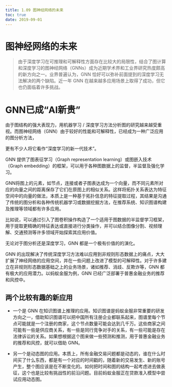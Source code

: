 ```yaml
---
title: 1.09 图神经网络的未来
toc: true
date: 2019-09-01
---
```

# 图神经网络的未来

> 由于深度学习在可推理和可解释性方面存在比较大的局限性，结合了图计算和深度学习的图神经网络（GNNs）成为近期学术界和工业界研究热度颇高的新方向之一。业界普遍认为，GNN 恰好可以弥补前面提到的深度学习无法解决的两个缺陷。近一年 GNN 在越来越多应用场景上取得了成功，但它也仍面临着许多挑战。




# GNN已成“AI新贵”

由于图结构的强大表现力，用机器学习 / 深度学习方法分析图的研究越来越受重视。而图神经网络（GNN）由于较好的性能和可解释性，已经成为一种广泛应用的图分析方法，

更有不少人将它看作“深度学习的新一代技术”。



GNN 提供了图表征学习（Graph representation learning）或图嵌入技术（Graph embedding）的框架，可以用于各种图数据上的监督，半监督及强化学习。

GNN将图上的元素，如节点，连接或者子图表达成为一个向量，而不同元素所对应的向量之间的距离保存了它们在原图上的相似关系。这样将拓扑关系表达为特征空间中的向量的做法，本质上是一种基于拓扑信息的特征提取过程，其结果是沟通了传统的图分析和各种传统机器学习或数据挖掘方法，在推荐系统、知识图谱构建及推理等领域都有许多应用。

比如说，可以通过引入了图卷积操作构造了一个适用于图数据的半监督学习框架，用于提取更精确的特征表达或直接进行分类操作，并可以结合图像分割、视频理解、交通预测等许多领域开始探索其应用价值。

无论对于图分析还是深度学习，GNN 都是一个极有价值的的演化。

GNN 的出现解决了传统深度学习方法难以应用到非规则形态数据上的痛点，大大扩展了神经网络的应用空间，并在一些问题上改进了模型的可解释性。对于许多建立在非规则形态数据基础之上的业务场景，诸如推荐、消歧、反欺诈等，GNN 都有极大的应用潜力。以蚂蚁金服为例，GNN 已经广泛部署于普惠金融业务的推荐和风控中。

## 两个比较有趣的新应用

- 一个是 GNN 在知识图谱上推理的应用。知识图谱是蚂蚁金服非常重要的研发方向之一，借助知识图谱可以把中国所有注册企业都联系起来，图谱里每个节点可能就是一个注册的商家，这个节点数量可能会达到几千万。这些商家之间可能有一些是供应商关系，有一些是同行竞争对手的关系，有一些可能是存在法律诉讼的关系。如果想根据这个图来做一些预测和推测，用于普惠金融业务的推荐和风控，就可以借助 GNN。

- 另一个是动态图的应用。本质上，所有金融交易问题都是动态的，谁在什么时间买了什么东西，都是有一个对应的时间戳的，随着新的交易发生、新的账号产生，整个图应该是在不断变化的。如何把时间和图的结构一起考虑进去做表征，这个也是比较有挑战性的前沿问题。目前蚂蚁金服正在贷款准入模型中尝试应用动态图。
